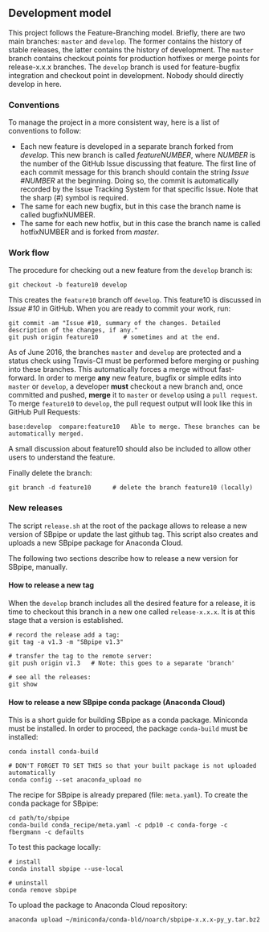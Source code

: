 ## Development model
This project follows the Feature-Branching model. Briefly, there are two
main branches: `master` and `develop`. The former contains the history
of stable releases, the latter contains the history of development. The
`master` branch contains checkout points for production hotfixes
or merge points for release-x.x.x branches. The `develop` branch is used
for feature-bugfix integration and checkout point in development. Nobody
should directly develop in here.


### Conventions
To manage the project in a more consistent way, here is a list of conventions
to follow:

- Each new feature is developed in a separate branch forked from *develop*.
This new branch is called *featureNUMBER*, where *NUMBER* is the number
of the GitHub Issue discussing that feature. The first line of each
commit message for this branch should contain the string *Issue #NUMBER*
at the beginning. Doing so, the commit is automatically recorded by the
Issue Tracking System for that specific Issue. Note that the sharp (#)
symbol is required.
- The same for each new bugfix, but in this case the branch name is called
bugfixNUMBER.
- The same for each new hotfix, but in this case the branch name is called
hotfixNUMBER and is forked from *master*.


### Work flow
The procedure for checking out a new feature from the `develop` branch
is:
```
git checkout -b feature10 develop
```
This creates the `feature10` branch off `develop`. This feature10 is
discussed in *Issue #10* in GitHub.
When you are ready to commit your work, run:
```
git commit -am "Issue #10, summary of the changes. Detailed
description of the changes, if any."
git push origin feature10       # sometimes and at the end.
```

As of June 2016, the branches `master` and `develop` are protected and a
status check using Travis-CI must be performed before merging or pushing
into these branches. This automatically forces a merge without
fast-forward.
In order to merge **any** new feature, bugfix or simple edits into
`master` or `develop`, a developer **must** checkout a new branch and,
once committed and pushed, **merge** it to `master` or `develop` using a
`pull request`. To merge `feature10` to `develop`, the pull request output
will look like this in GitHub Pull Requests:
```
base:develop  compare:feature10   Able to merge. These branches can be
automatically merged.

```
A small discussion about feature10 should also be included to allow
other users to understand the feature.

Finally delete the branch:
```
git branch -d feature10      # delete the branch feature10 (locally)
```


### New releases
The script `release.sh` at the root of the package allows to release
a new version of SBpipe or update the last github tag. This script also
creates and uploads a new SBpipe package for Anaconda Cloud.

The following two sections describe how to release a new version for SBpipe,
manually.

#### How to release a new tag
When the `develop` branch includes all the desired feature for a
release, it is time to checkout this
branch in a new one called `release-x.x.x`. It is at this stage that a
version is established.
```
# record the release add a tag:
git tag -a v1.3 -m "SBpipe v1.3"

# transfer the tag to the remote server:
git push origin v1.3   # Note: this goes to a separate 'branch'

# see all the releases:
git show
```

#### How to release a new SBpipe conda package (Anaconda Cloud)
This is a short guide for building SBpipe as a conda package.
Miniconda must be installed. In order to proceed, the package `conda-build` must be installed:
```
conda install conda-build

# DON'T FORGET TO SET THIS so that your built package is not uploaded automatically
conda config --set anaconda_upload no
```

The recipe for SBpipe is already prepared (file: `meta.yaml`). To create the conda package for SBpipe:
```
cd path/to/sbpipe
conda-build conda_recipe/meta.yaml -c pdp10 -c conda-forge -c fbergmann -c defaults
```

To test this package locally:
```
# install
conda install sbpipe --use-local

# uninstall
conda remove sbpipe
```

To upload the package to Anaconda Cloud repository:
```
anaconda upload ~/miniconda/conda-bld/noarch/sbpipe-x.x.x-py_y.tar.bz2
```
